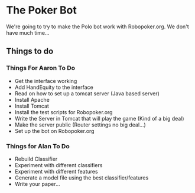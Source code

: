 The Poker Bot
=============

We're going to try to make the Polo bot work with Robopoker.org.
We don't have much time...

Things to do
------------

### Things For Aaron To Do ###
* Get the interface working
* Add HandEquity to the interface
* Read on how to set up a tomcat server (Java based server)
* Install Apache
* Install Tomcat
* Install the test scripts for Robopoker.org
* Write the Server in Tomcat that will play the game (Kind of a big deal)
* Make the server public (Router settings no big deal...)
* Set up the bot on Robopoker.org

### Things for Alan To Do ###
* Rebuild Classifier 
* Experiment with different classifiers
* Experiment with different features
* Generate a model file using the best classifier/features
* Write your paper...

